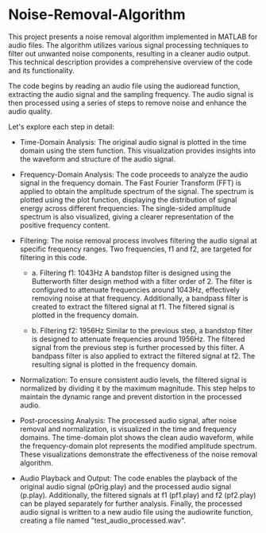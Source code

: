 # Noise-Removal-Algorithm

This project presents a noise removal algorithm implemented in MATLAB for audio files. The algorithm utilizes various signal processing techniques to filter out unwanted noise components, resulting in a cleaner audio output. This technical description provides a comprehensive overview of the code and its functionality.

The code begins by reading an audio file using the audioread function, extracting the audio signal and the sampling frequency. The audio signal is then processed using a series of steps to remove noise and enhance the audio quality.

Let's explore each step in detail:
- Time-Domain Analysis:
The original audio signal is plotted in the time domain using the stem function. This visualization provides insights into the waveform and structure of the audio signal.

- Frequency-Domain Analysis:
The code proceeds to analyze the audio signal in the frequency domain. The Fast Fourier Transform (FFT) is applied to obtain the amplitude spectrum of the signal. The spectrum is plotted using the plot function, displaying the distribution of signal energy across different frequencies. The single-sided amplitude spectrum is also visualized, giving a clearer representation of the positive frequency content.

- Filtering:
The noise removal process involves filtering the audio signal at specific frequency ranges. Two frequencies, f1 and f2, are targeted for filtering in this code.

  - a. Filtering f1: 1043Hz
A bandstop filter is designed using the Butterworth filter design method with a filter order of 2. The filter is configured to attenuate frequencies around 1043Hz, effectively removing noise at that frequency. Additionally, a bandpass filter is created to extract the filtered signal at f1. The filtered signal is plotted in the frequency domain.

  - b. Filtering f2: 1956Hz
Similar to the previous step, a bandstop filter is designed to attenuate frequencies around 1956Hz. The filtered signal from the previous step is further processed by this filter. A bandpass filter is also applied to extract the filtered signal at f2. The resulting signal is plotted in the frequency domain.

- Normalization:
To ensure consistent audio levels, the filtered signal is normalized by dividing it by the maximum magnitude. This step helps to maintain the dynamic range and prevent distortion in the processed audio.

- Post-processing Analysis:
The processed audio signal, after noise removal and normalization, is visualized in the time and frequency domains. The time-domain plot shows the clean audio waveform, while the frequency-domain plot represents the modified amplitude spectrum. These visualizations demonstrate the effectiveness of the noise removal algorithm.

- Audio Playback and Output:
The code enables the playback of the original audio signal (pOrig.play) and the processed audio signal (p.play). Additionally, the filtered signals at f1 (pf1.play) and f2 (pf2.play) can be played separately for further analysis. Finally, the processed audio signal is written to a new audio file using the audiowrite function, creating a file named "test_audio_processed.wav".
